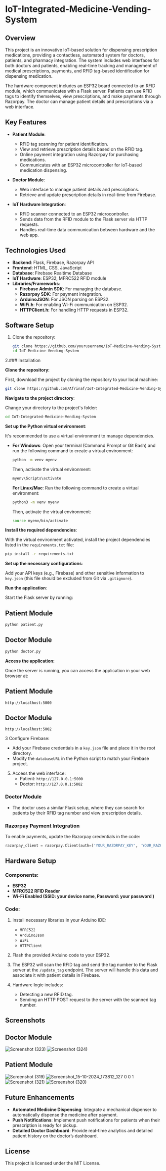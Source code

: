 # IoT-Integrated-Medicine-Vending-System

## Overview
This project is an innovative IoT-based solution for dispensing prescription medications, providing a contactless, automated system for doctors, patients, and pharmacy integration. The system includes web interfaces for both doctors and patients, enabling real-time tracking and management of medical prescriptions, payments, and RFID tag-based identification for dispensing medication.

The hardware component includes an ESP32 board connected to an RFID module, which communicates with a Flask server. Patients can use RFID tags to identify themselves, view prescriptions, and make payments through Razorpay. The doctor can manage patient details and prescriptions via a web interface.

## Key Features
- **Patient Module**:
  - RFID tag scanning for patient identification.
  - View and retrieve prescription details based on the RFID tag.
  - Online payment integration using Razorpay for purchasing medications.
  - Communicates with an ESP32 microcontroller for IoT-based medication dispensing.

- **Doctor Module**:
  - Web interface to manage patient details and prescriptions.
  - Retrieve and update prescription details in real-time from Firebase.

- **IoT Hardware Integration**:
  - RFID scanner connected to an ESP32 microcontroller.
  - Sends data from the RFID module to the Flask server via HTTP requests.
  - Handles real-time data communication between hardware and the web app.

## Technologies Used
- **Backend**: Flask, Firebase, Razorpay API
- **Frontend**: HTML, CSS, JavaScript
- **Database**: Firebase Realtime Database
- **IoT Hardware**: ESP32, MFRC522 RFID module
- **Libraries/Frameworks**:
  - **Firebase Admin SDK**: For managing the database.
  - **Razorpay SDK**: For payment integration.
  - **ArduinoJSON**: For JSON parsing on ESP32.
  - **WiFi.h**: For enabling Wi-Fi communication on ESP32.
  - **HTTPClient.h**: For handling HTTP requests in ESP32.

## Software Setup

1. Clone the repository:
   ```bash
   git clone https://github.com/yourusername/IoT-Medicine-Vending-System.git
   cd IoT-Medicine-Vending-System
   ```

2.### Installation

   **Clone the repository**:

   First, download the project by cloning the repository to your local machine:

   ```bash
   git clone https://github.com/Afrinaf/IoT-Integrated-Medicine-Vending-System.git
   ```

   **Navigate to the project directory**:

   Change your directory to the project's folder:

   ```bash
   cd IoT-Integrated-Medicine-Vending-System
   ```

   **Set up the Python virtual environment**:

   It's recommended to use a virtual environment to manage dependencies.

   - **For Windows**:
     Open your terminal (Command Prompt or Git Bash) and run the following command to create a virtual environment:

     ```bash
     python -m venv myenv
     ```

     Then, activate the virtual environment:

     ```bash
     myenv\Scripts\activate
     ```

     **For Linux/Mac**:
     Run the following command to create a virtual environment:

     ```bash
     python3 -m venv myenv
     ```

     Then, activate the virtual environment:

     ```bash
     source myenv/bin/activate
     ```

   **Install the required dependencies**:

   With the virtual environment activated, install the project dependencies listed in the `requirements.txt` file:

   ```bash
   pip install -r requirements.txt
   ```

   **Set up the necessary configurations**:

   Add your API keys (e.g., Firebase) and other sensitive information to `key.json` (this file should be excluded from Git via `.gitignore`).

   **Run the application**:

   Start the Flask server by running:
   ## Patient Module
   ```bash
   python patient.py 
   ```
   ## Doctor Module
   ```bash
   python doctor.py 
   ```
  **Access the application**:

   Once the server is running, you can access the application in your web browser at:
   ## Patient Module
   ```
   http://localhost:5000
   ```
   ## Doctor Module
   ```
   http://localhost:5002
   ```

3 Configure Firebase:
   - Add your Firebase credentials in a `key.json` file and place it in the root directory.
   - Modify the `databaseURL` in the Python script to match your Firebase project.

5. Access the web interface:
   - Patient: `http://127.0.0.1:5000`
   - Doctor: `http://127.0.0.1:5002`

### Doctor Module
- The doctor uses a similar Flask setup, where they can search for patients by their RFID tag number and view prescription details.
  
### Razorpay Payment Integration
To enable payments, update the Razorpay credentials in the code:
```python
razorpay_client = razorpay.Client(auth=('YOUR_RAZORPAY_KEY', 'YOUR_RAZORPAY_SECRET'))
```

## Hardware Setup

### Components:
- **ESP32**
- **MFRC522 RFID Reader**
- **Wi-Fi Enabled (SSID: your device name, Password: your password )**
  
### Code:
1. Install necessary libraries in your Arduino IDE:
   - `MFRC522`
   - `ArduinoJson`
   - `WiFi`
   - `HTTPClient`

2. Flash the provided Arduino code to your ESP32.

3. The ESP32 will scan the RFID tag and send the tag number to the Flask server at the `/update_tag` endpoint. The server will handle this data and associate it with patient details in Firebase.

4. Hardware logic includes:
   - Detecting a new RFID tag.
   - Sending an HTTP POST request to the server with the scanned tag number.

## Screenshots
## Doctor Module
![Screenshot (323)](https://github.com/user-attachments/assets/921aab2e-dbee-4aaa-acd9-aa34142468a4)
![Screenshot (324)](https://github.com/user-attachments/assets/adb78f3d-2395-45bc-87a0-79a786060450)


## Patient Module
![Screenshot (319)](https://github.com/user-attachments/assets/b255672b-7d25-46f5-ad72-83e02c122d08)
![Screenshot_15-10-2024_173812_127 0 0 1](https://github.com/user-attachments/assets/ec923b68-e820-4d16-828f-be5636c2c5b9)
![Screenshot (321)](https://github.com/user-attachments/assets/9480e680-5edf-42e8-9fa2-053be0d9b75e)
![Screenshot (320)](https://github.com/user-attachments/assets/d59c277d-29a6-4ea6-af91-a0aa85d00d39)



## Future Enhancements
- **Automated Medicine Dispensing**: Integrate a mechanical dispenser to automatically dispense the medicine after payment.
- **Push Notifications**: Implement push notifications for patients when their prescription is ready for pickup.
- **Detailed Doctor Dashboard**: Provide real-time analytics and detailed patient history on the doctor’s dashboard.
  

## License
This project is licensed under the MIT License.
